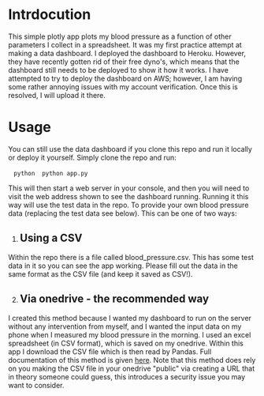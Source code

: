 # Intrdocution 

This simple plotly app plots my blood pressure as a function of other parameters I collect in a spreadsheet. It was my first practice attempt at making a data dashboard. I deployed the dashboard to Heroku. However, they have recently gotten rid of their free dyno's, which means that the dashboard still needs to be deployed to show it how it works. I have attempted to try to deploy the dashboard on AWS; however, I am having some rather annoying issues with my account verification. Once this is resolved, I will upload it there. 

# Usage 

You can still use the data dashboard if you clone this repo and run it locally or deploy it yourself. Simply clone the repo and run:

 ` ` `python 
 python app.py ` ` `

This will then start a web server in your console, and then you will need to visit the web address shown to see the dashboard running. Running it this way will use the test data in the repo. To provide your own blood pressure data (replacing the test data see below). This can be one of two ways:



1. ## Using a CSV

Within the repo there is a file called blood_pressure.csv. This has some test data in it so you can see the app working. Please fill out the data in the same format as the CSV file (and keep it saved as CSV!). 

2. ## Via onedrive - the recommended way

I created this method because I wanted my dashboard to run on the server without any intervention from myself, and I wanted the input data on my phone when I measured my blood pressure in the morning. I used an excel spreadsheet (in CSV format), which is saved on my onedrive. Within this app I download the CSV file which is then read by Pandas. Full documentation of this method is given [here](https://towardsdatascience.com/onedrive-as-data-storage-for-python-project-2ff8d2d3a0aa). Note that this method does rely on you making the CSV file in your onedrive "public" via creating a URL that in theory someone could guess, this introduces a security issue you may want to consider.


